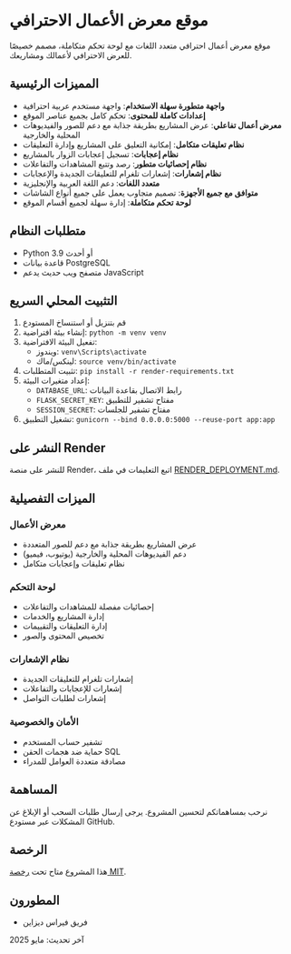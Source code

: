 # موقع معرض الأعمال الاحترافي

موقع معرض أعمال احترافي متعدد اللغات مع لوحة تحكم متكاملة، مصمم خصيصًا للعرض الاحترافي لأعمالك ومشاريعك.

## المميزات الرئيسية

- **واجهة متطورة سهلة الاستخدام**: واجهة مستخدم عربية احترافية
- **إعدادات كاملة للمحتوى**: تحكم كامل بجميع عناصر الموقع
- **معرض أعمال تفاعلي**: عرض المشاريع بطريقة جذابة مع دعم للصور والفيديوهات المحلية والخارجية
- **نظام تعليقات متكامل**: إمكانية التعليق على المشاريع وإدارة التعليقات
- **نظام إعجابات**: تسجيل إعجابات الزوار بالمشاريع
- **نظام إحصائيات متطور**: رصد وتتبع المشاهدات والتفاعلات
- **نظام إشعارات**: إشعارات تلغرام للتعليقات الجديدة والإعجابات
- **متعدد اللغات**: دعم اللغة العربية والإنجليزية
- **متوافق مع جميع الأجهزة**: تصميم متجاوب يعمل على جميع أنواع الشاشات
- **لوحة تحكم متكاملة**: إدارة سهلة لجميع أقسام الموقع

## متطلبات النظام

- Python 3.9 أو أحدث
- قاعدة بيانات PostgreSQL
- متصفح ويب حديث يدعم JavaScript

## التثبيت المحلي السريع

1. قم بتنزيل أو استنساخ المستودع
2. إنشاء بيئة افتراضية: `python -m venv venv`
3. تفعيل البيئة الافتراضية: 
   - ويندوز: `venv\Scripts\activate`
   - لينكس/ماك: `source venv/bin/activate`
4. تثبيت المتطلبات: `pip install -r render-requirements.txt`
5. إعداد متغيرات البيئة:
   - `DATABASE_URL`: رابط الاتصال بقاعدة البيانات
   - `FLASK_SECRET_KEY`: مفتاح تشفير للتطبيق
   - `SESSION_SECRET`: مفتاح تشفير للجلسات
6. تشغيل التطبيق: `gunicorn --bind 0.0.0.0:5000 --reuse-port app:app`

## النشر على Render

للنشر على منصة Render، اتبع التعليمات في ملف [RENDER_DEPLOYMENT.md](RENDER_DEPLOYMENT.md).

## الميزات التفصيلية

### معرض الأعمال
- عرض المشاريع بطريقة جذابة مع دعم للصور المتعددة
- دعم الفيديوهات المحلية والخارجية (يوتيوب، فيميو)
- نظام تعليقات وإعجابات متكامل

### لوحة التحكم
- إحصائيات مفصلة للمشاهدات والتفاعلات
- إدارة المشاريع والخدمات
- إدارة التعليقات والتقييمات
- تخصيص المحتوى والصور

### نظام الإشعارات
- إشعارات تلغرام للتعليقات الجديدة
- إشعارات للإعجابات والتفاعلات
- إشعارات لطلبات التواصل

### الأمان والخصوصية
- تشفير حساب المستخدم
- حماية ضد هجمات الحقن SQL
- مصادقة متعددة العوامل للمدراء

## المساهمة

نرحب بمساهماتكم لتحسين المشروع. يرجى إرسال طلبات السحب أو الإبلاغ عن المشكلات عبر مستودع GitHub.

## الرخصة

هذا المشروع متاح تحت [رخصة MIT](LICENSE).

## المطورون

- فريق فيراس ديزاين

آخر تحديث: مايو 2025